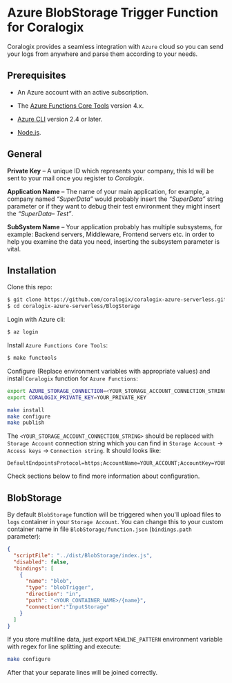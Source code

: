 # Azure BlobStorage Trigger Function for Coralogix

Coralogix provides a seamless integration with ``Azure`` cloud so you can send your logs from anywhere and parse them according to your needs.

## Prerequisites

* An Azure account with an active subscription.

* The [Azure Functions Core Tools](https://docs.microsoft.com/en-us/azure/azure-functions/functions-run-local#v2) version 4.x.

* [Azure CLI](https://docs.microsoft.com/en-us/cli/azure/install-azure-cli) version 2.4 or later.

* [Node.js](https://nodejs.org/).

## General

**Private Key** – A unique ID which represents your company, this Id will be sent to your mail once you register to *Coralogix*.

**Application Name** – The name of your main application, for example, a company named *“SuperData”* would probably insert the *“SuperData”* string parameter or if they want to debug their test environment they might insert the *“SuperData– Test”*.

**SubSystem Name** – Your application probably has multiple subsystems, for example: Backend servers, Middleware, Frontend servers etc. in order to help you examine the data you need, inserting the subsystem parameter is vital.

## Installation

Clone this repo:

```bash
$ git clone https://github.com/coralogix/coralogix-azure-serverless.git
$ cd coralogix-azure-serverless/BlogStorage
```

Login with Azure cli:

```bash
$ az login
```

Install ``Azure Functions Core Tools``:

```bash
$ make functools
```

Configure (Replace environment variables with appropriate values) and install ``Coralogix`` function for ``Azure Functions``:

```bash
export AZURE_STORAGE_CONNECTION=<YOUR_STORAGE_ACCOUNT_CONNECTION_STRING>
export CORALOGIX_PRIVATE_KEY=YOUR_PRIVATE_KEY

make install
make configure
make publish
```

The ``<YOUR_STORAGE_ACCOUNT_CONNECTION_STRING>`` should be replaced with ``Storage Account`` connection string which you can find in ``Storage Account`` -> ``Access keys`` -> ``Connection string``. It should looks like:

```
DefaultEndpointsProtocol=https;AccountName=YOUR_ACCOUNT;AccountKey=YOUR_ACCOUNT_KEY;EndpointSuffix=core.windows.net
```

Check sections below to find more information about configuration.

## BlobStorage

By default ``BlobStorage`` function will be triggered when you'll upload files to ``logs`` container in your ``Storage Account``. You can change this to your custom container name in file ``BlobStorage/function.json`` (``bindings.path`` parameter):

```json
{
  "scriptFile": "../dist/BlobStorage/index.js",
  "disabled": false,
  "bindings": [
    {
      "name": "blob",
      "type": "blobTrigger",
      "direction": "in",
      "path": "<YOUR_CONTAINER_NAME>/{name}",
      "connection":"InputStorage"
    }
  ]
}
```

If you store multiline data, just export ``NEWLINE_PATTERN`` environment variable with regex for line splitting and execute:

```bash
make configure
```

After that your separate lines will be joined correctly.
